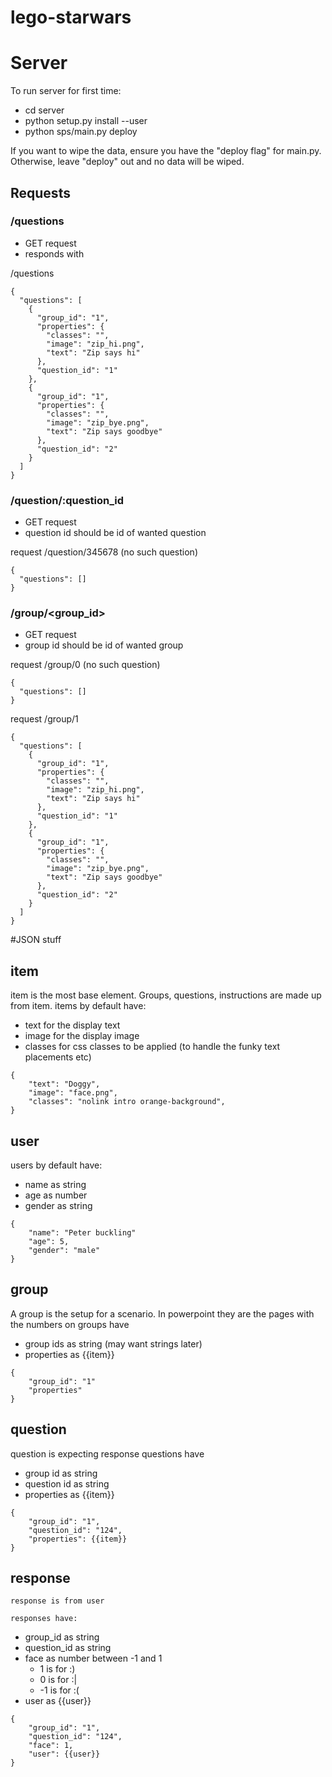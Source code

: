 # lego-starwars


# Server

To run server for first time:
- cd server
- python setup.py install --user
- python sps/main.py deploy

If you want to wipe the data, ensure you have the "deploy flag" for main.py.
Otherwise, leave "deploy" out and no data will be wiped.


## Requests

### /questions

- GET request
- responds with 

/questions

```
{
  "questions": [
    {
      "group_id": "1",
      "properties": {
        "classes": "",
        "image": "zip_hi.png",
        "text": "Zip says hi"
      },
      "question_id": "1"
    },
    {
      "group_id": "1",
      "properties": {
        "classes": "",
        "image": "zip_bye.png",
        "text": "Zip says goodbye"
      },
      "question_id": "2"
    }
  ]
}
```

### /question/:question_id

- GET request
- question id should be id of wanted question

request /question/345678 (no such question)

```
{
  "questions": []
}
```

### /group/<group_id>

- GET request
- group id should be id of wanted group

request /group/0 (no such question)

```
{
  "questions": []
}
```

request /group/1

```
{
  "questions": [
    {
      "group_id": "1",
      "properties": {
        "classes": "",
        "image": "zip_hi.png",
        "text": "Zip says hi"
      },
      "question_id": "1"
    },
    {
      "group_id": "1",
      "properties": {
        "classes": "",
        "image": "zip_bye.png",
        "text": "Zip says goodbye"
      },
      "question_id": "2"
    }
  ]
}
```

#JSON stuff

## item
item is the most base element. Groups, questions, instructions are made up from item.
items by default have:
- text for the display text
- image for the display image
- classes for css classes to be applied (to handle the funky text placements etc)

```
{
    "text": "Doggy",
    "image": "face.png",
    "classes": "nolink intro orange-background",
}
```

## user

users by default have:
- name as string 
- age as number
- gender as string

```
{
    "name": "Peter buckling"
    "age": 5,
    "gender": "male"
}
```

## group 
A group is the setup for a scenario. In powerpoint they are the pages with the numbers on
groups have
- group ids as string (may want strings later)
- properties as {{item}}

```
{
    "group_id": "1"
    "properties" 
}
```


## question
question is expecting response
questions have
- group id as string
- question id as string
- properties as {{item}}

```
{
    "group_id": "1", 
    "question_id": "124",
    "properties": {{item}}
}
```


## response
    response is from user

    responses have:
- group_id as string
- question_id as string
- face as number between -1 and 1
    - 1 is for :)
    - 0 is for :|
    - -1 is for :(
- user as {{user}}

```
{
    "group_id": "1",
    "question_id": "124",
    "face": 1,
    "user": {{user}}
}
```
